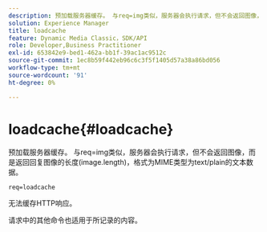 ```yaml
---
description: 预加载服务器缓存。 与req=img类似，服务器会执行请求，但不会返回图像，而是返回回复图像的长度(image.length)，格式为MIME类型为text/plain的文本数据。
solution: Experience Manager
title: loadcache
feature: Dynamic Media Classic，SDK/API
role: Developer,Business Practitioner
exl-id: 653842e9-bed1-462a-bb1f-39ac1ac9512c
source-git-commit: 1ec8b59f442eb96c6c3f5f1405d57a38a86bd056
workflow-type: tm+mt
source-wordcount: '91'
ht-degree: 0%

---
```


# loadcache{#loadcache}

预加载服务器缓存。 与req=img类似，服务器会执行请求，但不会返回图像，而是返回回复图像的长度(image.length)，格式为MIME类型为text/plain的文本数据。

`req=loadcache`

无法缓存HTTP响应。

请求中的其他命令也适用于所记录的内容。
